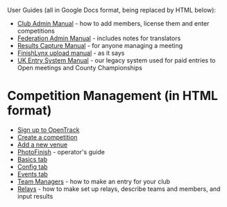 <!-- TITLE: OpenTrack Documentation -->
<!-- SUBTITLE: Training Manuals - How to do everything -->

User Guides (all in Google Docs format, being replaced by HTML below):
* [Club Admin Manual](https://docs.google.com/document/d/1PnZBJIw9H1YfLaIDMDeVRg4ePSHHpFaht_BH-6S3w8Y/edit?usp=sharing) - how to add members, license them and enter competitions
* [Federation Admin Manual](https://docs.google.com/document/d/16LjFap55W0LM0pWG4j7XQaQL7SOj_BBd5xmArMc8nlw/edit?usp=sharing) - includes notes for translators
* [Results Capture Manual](https://docs.google.com/document/d/1yyu3uzu07DTPNShm9v-MUi8zRn1vjC3lQB9SV_8Y0-I/edit?usp=sharing) - for anyone managing a meeting
* [FinishLynx upload manual](https://docs.google.com/document/d/1s_bEefdVQuqWkS8oTnjiWiYEkRPJK0oop8M_VUY4ya0/edit?usp=sharing) - as it says
* [UK Entry System Manual](https://docs.google.com/document/d/14S2dC9I3uhIsIeN72yCqsZ0_cGSqHIphUC2HDSMexfI/edit?usp=sharing) - our legacy system used for paid entries to Open meetings and County Championships

# Competition Management (in HTML format)
* [Sign up to OpenTrack](/manuals/cms/signup)
* [Create a competition](/manuals/cms/create-comp)
* [Add a new venue](/manuals/cms/addvenue)
* [PhotoFinish](/manuals/cms/timingintegration) - operator's guide
* [Basics tab](/manuals/cms/timingintegration)
* [Config tab](/manuals/cms/config)
* [Events tab](/manuals/cms/events)
* [Team Managers](/manuals/cms/entries-manual) - how to make an entry for your club
* [Relays](/manuals/cms/relays/) - how to make set up relays, describe teams and members, and input results



